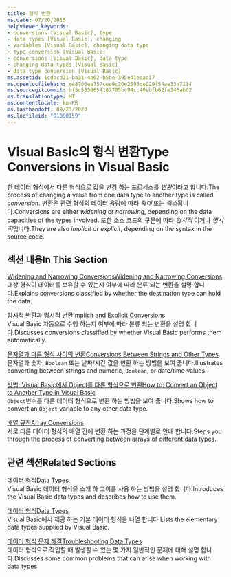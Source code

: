 ```yaml
---
title: 형식 변환
ms.date: 07/20/2015
helpviewer_keywords:
- conversions [Visual Basic], type
- data types [Visual Basic], changing
- variables [Visual Basic], changing data type
- type conversion [Visual Basic]
- conversions [Visual Basic], data type
- changing data types [Visual Basic]
- data type conversion [Visual Basic]
ms.assetid: 1cdacd21-ba31-4b62-b5be-395e41eeaa17
ms.openlocfilehash: ee8700ea757cee9c20e2598de029f54ae33a7114
ms.sourcegitcommit: bf5c5850654187705bc94cc40ebfb62fe346ab02
ms.translationtype: MT
ms.contentlocale: ko-KR
ms.lasthandoff: 09/23/2020
ms.locfileid: "91090159"
---
```

# <a name="type-conversions-in-visual-basic"></a><span data-ttu-id="58837-102">Visual Basic의 형식 변환</span><span class="sxs-lookup"><span data-stu-id="58837-102">Type Conversions in Visual Basic</span></span>

<span data-ttu-id="58837-103">한 데이터 형식에서 다른 형식으로 값을 변경 하는 프로세스를 *변환*이라고 합니다.</span><span class="sxs-lookup"><span data-stu-id="58837-103">The process of changing a value from one data type to another type is called *conversion*.</span></span> <span data-ttu-id="58837-104">변환은 관련 형식의 데이터 용량에 따라 *확대* 또는 *축소*됩니다.</span><span class="sxs-lookup"><span data-stu-id="58837-104">Conversions are either *widening* or *narrowing*, depending on the data capacities of the types involved.</span></span> <span data-ttu-id="58837-105">또한 소스 코드의 구문에 따라 *암시적* 이거나 *명시적*입니다.</span><span class="sxs-lookup"><span data-stu-id="58837-105">They are also *implicit* or *explicit*, depending on the syntax in the source code.</span></span>  
  
## <a name="in-this-section"></a><span data-ttu-id="58837-106">섹션 내용</span><span class="sxs-lookup"><span data-stu-id="58837-106">In This Section</span></span>  

 [<span data-ttu-id="58837-107">Widening and Narrowing Conversions</span><span class="sxs-lookup"><span data-stu-id="58837-107">Widening and Narrowing Conversions</span></span>](widening-and-narrowing-conversions.md)  
 <span data-ttu-id="58837-108">대상 형식이 데이터를 보유할 수 있는지 여부에 따라 분류 되는 변환을 설명 합니다.</span><span class="sxs-lookup"><span data-stu-id="58837-108">Explains conversions classified by whether the destination type can hold the data.</span></span>  
  
 [<span data-ttu-id="58837-109">암시적 변환과 명시적 변환</span><span class="sxs-lookup"><span data-stu-id="58837-109">Implicit and Explicit Conversions</span></span>](implicit-and-explicit-conversions.md)  
 <span data-ttu-id="58837-110">Visual Basic 자동으로 수행 하는지 여부에 따라 분류 되는 변환을 설명 합니다.</span><span class="sxs-lookup"><span data-stu-id="58837-110">Discusses conversions classified by whether Visual Basic performs them automatically.</span></span>  
  
 [<span data-ttu-id="58837-111">문자열과 다른 형식 사이의 변환</span><span class="sxs-lookup"><span data-stu-id="58837-111">Conversions Between Strings and Other Types</span></span>](conversions-between-strings-and-other-types.md)  
 <span data-ttu-id="58837-112">문자열과 숫자, `Boolean` 또는 날짜/시간 값을 변환 하는 방법을 보여 줍니다.</span><span class="sxs-lookup"><span data-stu-id="58837-112">Illustrates converting between strings and numeric, `Boolean`, or date/time values.</span></span>  
  
 [<span data-ttu-id="58837-113">방법: Visual Basic에서 Object를 다른 형식으로 변환</span><span class="sxs-lookup"><span data-stu-id="58837-113">How to: Convert an Object to Another Type in Visual Basic</span></span>](how-to-convert-an-object-to-another-type.md)  
 <span data-ttu-id="58837-114">`Object`변수를 다른 데이터 형식으로 변환 하는 방법을 보여 줍니다.</span><span class="sxs-lookup"><span data-stu-id="58837-114">Shows how to convert an `Object` variable to any other data type.</span></span>  
  
 [<span data-ttu-id="58837-115">배열 규칙</span><span class="sxs-lookup"><span data-stu-id="58837-115">Array Conversions</span></span>](array-conversions.md)  
 <span data-ttu-id="58837-116">서로 다른 데이터 형식의 배열 간에 변환 하는 과정을 단계별로 안내 합니다.</span><span class="sxs-lookup"><span data-stu-id="58837-116">Steps you through the process of converting between arrays of different data types.</span></span>  
  
## <a name="related-sections"></a><span data-ttu-id="58837-117">관련 섹션</span><span class="sxs-lookup"><span data-stu-id="58837-117">Related Sections</span></span>  

 [<span data-ttu-id="58837-118">데이터 형식</span><span class="sxs-lookup"><span data-stu-id="58837-118">Data Types</span></span>](index.md)  
 <span data-ttu-id="58837-119">Visual Basic 데이터 형식을 소개 하 고이를 사용 하는 방법을 설명 합니다.</span><span class="sxs-lookup"><span data-stu-id="58837-119">Introduces the Visual Basic data types and describes how to use them.</span></span>  
  
 [<span data-ttu-id="58837-120">데이터 형식</span><span class="sxs-lookup"><span data-stu-id="58837-120">Data Types</span></span>](../../../language-reference/data-types/index.md)  
 <span data-ttu-id="58837-121">Visual Basic에서 제공 하는 기본 데이터 형식을 나열 합니다.</span><span class="sxs-lookup"><span data-stu-id="58837-121">Lists the elementary data types supplied by Visual Basic.</span></span>  
  
 [<span data-ttu-id="58837-122">데이터 형식 문제 해결</span><span class="sxs-lookup"><span data-stu-id="58837-122">Troubleshooting Data Types</span></span>](troubleshooting-data-types.md)  
 <span data-ttu-id="58837-123">데이터 형식으로 작업할 때 발생할 수 있는 몇 가지 일반적인 문제에 대해 설명 합니다.</span><span class="sxs-lookup"><span data-stu-id="58837-123">Discusses some common problems that can arise when working with data types.</span></span>
